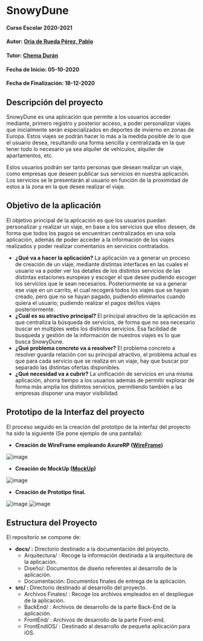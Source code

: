 # SnowyDune

#### Curso Escolar 2020-2021
#### Autor: [Oria de Rueda Pérez, Pablo](https://github.com/poriad/Proyecto-SnowyDune)
#### Tutor: [Chema Durán](https://github.com/chemaduran)
#### Fecha de Inicio: 05-10-2020
#### Fecha de Finalización: 18-12-2020

## Descripción del proyecto

SnowyDune es una aplicación que permite a los usuarios acceder mediante, primero registro y posterior acceso, a poder personalizar viajes que inicialmente serán especializados en deportes de invierno en zonas de Europa. Estos viajes se podrán hacer lo más a la medida posible de lo que el usuario desea, resultando una forma sencilla y centralizada en la que tener todo lo necesario ya sea alquiler de vehículos, alquiler de apartamentos, etc.

Estos usuarios podrán ser tanto personas que desean realizar un viaje, como empresas que deseen publicar sus servicios en nuestra aplicación. Los servicios se le presentarán al usuario en función de la proximidad de estos a la zona en la que desee realizar el viaje.

## Objetivo de la aplicación

El objetivo principal de la aplicación es que los usuarios puedan personalizar y realizar un viaje, en base a los servicios que ellos deseen, de forma que todos los pagos se encuentran centralizados en una sola aplicación, además de poder acceder a la información de los viajes realizados y poder realizar comentarios en servicios contratados.

- **¿Qué va a hacer la aplicación?**
La aplicación va a generar un proceso de creación de un viaje, mediante distintas interfaces en las cuales el usuario va a poder ver los detalles de los distintos servicios de las distintas estaciones europeas y escoger el que desee pudiendo escoger los servicios que le sean necesarios. Posteriormente se va a generar ese viaje en un carrito, el cual recogerá todos los viajes que se hayan creado, pero que no se hayan pagado, pudiendo eliminarlos cuando quiera el usuario; pudiendo realizar el pagos del/los viajes posteriormente.
- **¿Cuál es su atractivo principal?** 
El principal atractivo de la aplicación es que centraliza la búsqueda de servicios, de forma que no sea necesario buscar en multiples webs los distintos servicios. Esa facilidad de busqueda y gestión de la información de nuestros viajes es lo que busca SnowyDune.
- **¿Qué problema concreto va a resolver?** 
El problema concreto a resolver guarda relación con su principal atractivo, el problema actual es que para cada servicio que se realiza en un viaje, hay que buscar por separado las distintas ofertas disponibles.
- **¿Qué necesidad va a cubrir?**
La unificación de servicios en una misma aplicación, ahorra tiempo a los usuarios además de permitir explorar de forma más amplia los distintos servicios, permitiendo también a las empresas disponer una mayor visibilidad.

## Prototipo de la Interfaz del proyecto

El proceso seguido en la creación del prototipo de la interfaz del proyecto ha sido la siguiente (Se pone ejemplo de una pantalla):

- **Creación de WireFrame empleando AxureRP ([WireFrame](https://il6hok.axshare.com/#id=gl68c1&p=inicio))**

![image](https://i.ibb.co/1qLGNk8/wireframe.jpg)

- **Creación de MockUp ([MockUp](https://3cfdgt.axshare.com/#id=qaojgl&p=inicio&g=1))**

![image](https://i.ibb.co/85Qsxnp/MockUp.jpg)

- **Creación de Prototipo final.**

![image](https://i.ibb.co/934Th8y/prototipo.jpg)
![image](https://i.ibb.co/XpJfsBW/prototipo1.jpg)

## Estructura del Proyecto

El repositorio se compone de:

- **docs/ :** Directorio destinado a la documentación del proyecto.
  - Arquitectura/ : Recoge la información destinada a la arquitectura de la aplicación.
  - Diseño/: Documentos de diseño referentes al desarrollo de la aplicación.
  - Documentación: Documentos finales de entrega de la aplicación.
- **src/ :** Directorio destinado al desarrollo del proyecto.
  - Archivos Finales/ : Recoge los archivos empleados en el despliegue de la aplicación.
  - BackEnd/ : Archivos de desarrollo de la parte Back-End de la aplicación.
  - FrontEnd/ : Archivos de desarrollo de la parte Front-end.
  - FrontEndiOS/ : Destinado al desarrollo de pequeña aplicación para iOS.
  
